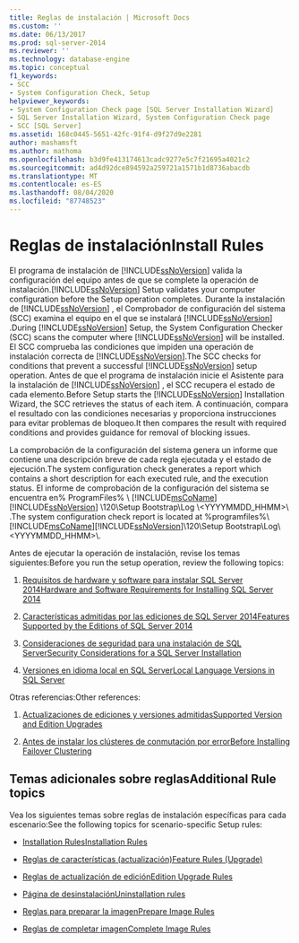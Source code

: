```yaml
---
title: Reglas de instalación | Microsoft Docs
ms.custom: ''
ms.date: 06/13/2017
ms.prod: sql-server-2014
ms.reviewer: ''
ms.technology: database-engine
ms.topic: conceptual
f1_keywords:
- SCC
- System Configuration Check, Setup
helpviewer_keywords:
- System Configuration Check page [SQL Server Installation Wizard]
- SQL Server Installation Wizard, System Configuration Check page
- SCC [SQL Server]
ms.assetid: 168c0445-5651-42fc-91f4-d9f27d9e2281
author: mashamsft
ms.author: mathoma
ms.openlocfilehash: b3d9fe413174613cadc9277e5c7f21695a4021c2
ms.sourcegitcommit: ad4d92dce894592a259721a1571b1d8736abacdb
ms.translationtype: MT
ms.contentlocale: es-ES
ms.lasthandoff: 08/04/2020
ms.locfileid: "87748523"
---
```

# <a name="install-rules"></a><span data-ttu-id="8693d-102">Reglas de instalación</span><span class="sxs-lookup"><span data-stu-id="8693d-102">Install Rules</span></span>
  <span data-ttu-id="8693d-103">El programa de instalación de [!INCLUDE[ssNoVersion](../../includes/ssnoversion-md.md)] valida la configuración del equipo antes de que se complete la operación de instalación.</span><span class="sxs-lookup"><span data-stu-id="8693d-103">[!INCLUDE[ssNoVersion](../../includes/ssnoversion-md.md)] Setup validates your computer configuration before the Setup operation completes.</span></span> <span data-ttu-id="8693d-104">Durante la instalación de [!INCLUDE[ssNoVersion](../../includes/ssnoversion-md.md)] , el Comprobador de configuración del sistema (SCC) examina el equipo en el que se instalará [!INCLUDE[ssNoVersion](../../includes/ssnoversion-md.md)] .</span><span class="sxs-lookup"><span data-stu-id="8693d-104">During [!INCLUDE[ssNoVersion](../../includes/ssnoversion-md.md)] Setup, the System Configuration Checker (SCC) scans the computer where [!INCLUDE[ssNoVersion](../../includes/ssnoversion-md.md)] will be installed.</span></span> <span data-ttu-id="8693d-105">El SCC comprueba las condiciones que impiden una operación de instalación correcta de [!INCLUDE[ssNoVersion](../../includes/ssnoversion-md.md)].</span><span class="sxs-lookup"><span data-stu-id="8693d-105">The SCC checks for conditions that prevent a successful [!INCLUDE[ssNoVersion](../../includes/ssnoversion-md.md)] setup operation.</span></span> <span data-ttu-id="8693d-106">Antes de que el programa de instalación inicie el Asistente para la instalación de [!INCLUDE[ssNoVersion](../../includes/ssnoversion-md.md)] , el SCC recupera el estado de cada elemento.</span><span class="sxs-lookup"><span data-stu-id="8693d-106">Before Setup starts the [!INCLUDE[ssNoVersion](../../includes/ssnoversion-md.md)] Installation Wizard, the SCC retrieves the status of each item.</span></span> <span data-ttu-id="8693d-107">A continuación, compara el resultado con las condiciones necesarias y proporciona instrucciones para evitar problemas de bloqueo.</span><span class="sxs-lookup"><span data-stu-id="8693d-107">It then compares the result with required conditions and provides guidance for removal of blocking issues.</span></span>  
  
 <span data-ttu-id="8693d-108">La comprobación de la configuración del sistema genera un informe que contiene una descripción breve de cada regla ejecutada y el estado de ejecución.</span><span class="sxs-lookup"><span data-stu-id="8693d-108">The system configuration check generates a report which contains a short description for each executed rule, and the execution status.</span></span> <span data-ttu-id="8693d-109">El informe de comprobación de la configuración del sistema se encuentra en% ProgramFiles% \\ [!INCLUDE[msCoName](../../includes/msconame-md.md)] [!INCLUDE[ssNoVersion](../../includes/ssnoversion-md.md)] \120\Setup Bootstrap\Log \\<YYYYMMDD_HHMM>\\ .</span><span class="sxs-lookup"><span data-stu-id="8693d-109">The system configuration check report is located at %programfiles%\\[!INCLUDE[msCoName](../../includes/msconame-md.md)][!INCLUDE[ssNoVersion](../../includes/ssnoversion-md.md)]\120\Setup Bootstrap\Log\\<YYYYMMDD_HHMM>\\.</span></span>  
  
 <span data-ttu-id="8693d-110">Antes de ejecutar la operación de instalación, revise los temas siguientes:</span><span class="sxs-lookup"><span data-stu-id="8693d-110">Before you run the setup operation, review the following topics:</span></span>  
  
1.  [<span data-ttu-id="8693d-111">Requisitos de hardware y software para instalar SQL Server 2014</span><span class="sxs-lookup"><span data-stu-id="8693d-111">Hardware and Software Requirements for Installing SQL Server 2014</span></span>](hardware-and-software-requirements-for-installing-sql-server.md)  
  
2.  [<span data-ttu-id="8693d-112">Características admitidas por las ediciones de SQL Server 2014</span><span class="sxs-lookup"><span data-stu-id="8693d-112">Features Supported by the Editions of SQL Server 2014</span></span>](../../../2014/getting-started/features-supported-by-the-editions-of-sql-server-2014.md)  
  
3.  [<span data-ttu-id="8693d-113">Consideraciones de seguridad para una instalación de SQL Server</span><span class="sxs-lookup"><span data-stu-id="8693d-113">Security Considerations for a SQL Server Installation</span></span>](../../../2014/sql-server/install/security-considerations-for-a-sql-server-installation.md)  
  
4.  [<span data-ttu-id="8693d-114">Versiones en idioma local en SQL Server</span><span class="sxs-lookup"><span data-stu-id="8693d-114">Local Language Versions in SQL Server</span></span>](../../../2014/sql-server/install/local-language-versions-in-sql-server.md)  
  
 <span data-ttu-id="8693d-115">Otras referencias:</span><span class="sxs-lookup"><span data-stu-id="8693d-115">Other references:</span></span>  
  
1.  [<span data-ttu-id="8693d-116">Actualizaciones de ediciones y versiones admitidas</span><span class="sxs-lookup"><span data-stu-id="8693d-116">Supported Version and Edition Upgrades</span></span>](../../database-engine/install-windows/supported-version-and-edition-upgrades.md)  
  
2.  [<span data-ttu-id="8693d-117">Antes de instalar los clústeres de conmutación por error</span><span class="sxs-lookup"><span data-stu-id="8693d-117">Before Installing Failover Clustering</span></span>](../failover-clusters/install/before-installing-failover-clustering.md)  
  
## <a name="additional-rule-topics"></a><span data-ttu-id="8693d-118">Temas adicionales sobre reglas</span><span class="sxs-lookup"><span data-stu-id="8693d-118">Additional Rule topics</span></span>  
 <span data-ttu-id="8693d-119">Vea los siguientes temas sobre reglas de instalación específicas para cada escenario:</span><span class="sxs-lookup"><span data-stu-id="8693d-119">See the following topics for scenario-specific Setup rules:</span></span>  
  
-   [<span data-ttu-id="8693d-120">Installation Rules</span><span class="sxs-lookup"><span data-stu-id="8693d-120">Installation Rules</span></span>](../../../2014/sql-server/install/installation-rules.md)  
  
-   [<span data-ttu-id="8693d-121">Reglas de características &#40;actualización&#41;</span><span class="sxs-lookup"><span data-stu-id="8693d-121">Feature Rules &#40;Upgrade&#41;</span></span>](../../../2014/sql-server/install/feature-rules-upgrade.md)  
  
-   [<span data-ttu-id="8693d-122">Reglas de actualización de edición</span><span class="sxs-lookup"><span data-stu-id="8693d-122">Edition Upgrade Rules</span></span>](../../../2014/sql-server/install/edition-upgrade-rules.md)  
  
-   [<span data-ttu-id="8693d-123">Página de desinstalación</span><span class="sxs-lookup"><span data-stu-id="8693d-123">Uninstallation rules</span></span>](../../../2014/sql-server/install/uninstallation-rules.md)  
  
-   [<span data-ttu-id="8693d-124">Reglas para preparar la imagen</span><span class="sxs-lookup"><span data-stu-id="8693d-124">Prepare Image Rules</span></span>](../../../2014/sql-server/install/prepare-image-rules.md)  
  
-   [<span data-ttu-id="8693d-125">Reglas de completar imagen</span><span class="sxs-lookup"><span data-stu-id="8693d-125">Complete Image Rules</span></span>](../../../2014/sql-server/install/complete-image-rules.md)  
  
  

